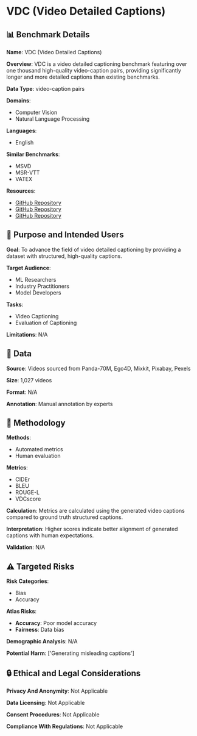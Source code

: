 # VDC (Video Detailed Captions)

## 📊 Benchmark Details

**Name**: VDC (Video Detailed Captions)

**Overview**: VDC is a video detailed captioning benchmark featuring over one thousand high-quality video-caption pairs, providing significantly longer and more detailed captions than existing benchmarks.

**Data Type**: video-caption pairs

**Domains**:
- Computer Vision
- Natural Language Processing

**Languages**:
- English

**Similar Benchmarks**:
- MSVD
- MSR-VTT
- VATEX

**Resources**:
- [GitHub Repository](https://github.com/InternLM/xtuner)
- [GitHub Repository](https://github.com/EvolvingLMMs-Lab/lmms-eval)
- [GitHub Repository](https://github.com/sgl-project/sglang)

## 🎯 Purpose and Intended Users

**Goal**: To advance the field of video detailed captioning by providing a dataset with structured, high-quality captions.

**Target Audience**:
- ML Researchers
- Industry Practitioners
- Model Developers

**Tasks**:
- Video Captioning
- Evaluation of Captioning

**Limitations**: N/A

## 💾 Data

**Source**: Videos sourced from Panda-70M, Ego4D, Mixkit, Pixabay, Pexels

**Size**: 1,027 videos

**Format**: N/A

**Annotation**: Manual annotation by experts

## 🔬 Methodology

**Methods**:
- Automated metrics
- Human evaluation

**Metrics**:
- CIDEr
- BLEU
- ROUGE-L
- VDCscore

**Calculation**: Metrics are calculated using the generated video captions compared to ground truth structured captions.

**Interpretation**: Higher scores indicate better alignment of generated captions with human expectations.

**Validation**: N/A

## ⚠️ Targeted Risks

**Risk Categories**:
- Bias
- Accuracy

**Atlas Risks**:
- **Accuracy**: Poor model accuracy
- **Fairness**: Data bias

**Demographic Analysis**: N/A

**Potential Harm**: ['Generating misleading captions']

## 🔒 Ethical and Legal Considerations

**Privacy And Anonymity**: Not Applicable

**Data Licensing**: Not Applicable

**Consent Procedures**: Not Applicable

**Compliance With Regulations**: Not Applicable
